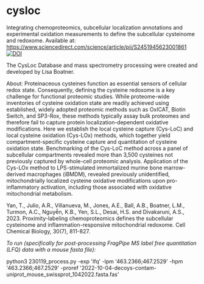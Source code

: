 # cysloc
Integrating chemoproteomics, subcellular localization annotations and experimental oxidation measurements to define the subcellular cysteinome and redoxome.
Available at: https://www.sciencedirect.com/science/article/pii/S2451945623001861
[![DOI](https://zenodo.org/badge/695352249.svg)](https://zenodo.org/doi/10.5281/zenodo.10482957)

The CysLoc Database and mass spectrometry processing were created and developed by Lisa Boatner.

About: Proteinaceous cysteines function as essential sensors of cellular redox state. Consequently, defining the
cysteine redoxome is a key challenge for functional proteomic studies. While proteome-wide inventories
of cysteine oxidation state are readily achieved using established, widely adopted proteomic methods
such as OxICAT, Biotin Switch, and SP3-Rox, these methods typically assay bulk proteomes and therefore
fail to capture protein localization-dependent oxidative modifications. Here we establish the local cysteine
capture (Cys-LoC) and local cysteine oxidation (Cys-LOx) methods, which together yield compartment-specific cysteine capture and quantitation of cysteine oxidation state. Benchmarking of the Cys-LoC method
across a panel of subcellular compartments revealed more than 3,500 cysteines not previously captured
by whole-cell proteomic analysis. Application of the Cys-LOx method to LPS-stimulated immortalized murine
bone marrow-derived macrophages (iBMDM), revealed previously unidentified, mitochondrially localized
cysteine oxidative modifications upon pro-inflammatory activation, including those associated with oxidative
mitochondrial metabolism.

Yan, T., Julio, A.R., Villanueva, M., Jones, A.E., Ball, A.B., Boatner, L.M., Turmon, A.C., Nguyễn, K.B., Yen, S.L., Desai, H.S. and Divakaruni, A.S., 2023. Proximity-labeling chemoproteomics defines the subcellular cysteinome and inflammation-responsive mitochondrial redoxome. Cell Chemical Biology, 30(7), 811-827.

*To run (specifically for post-processing FragPipe MS label free quantitation (LFQ) data with a mouse fasta file):*

python3 230119_process.py -exp 'lfq' -lpm '463.2366;467.2529' -hpm '463.2366;467.2529' -proref '2022-10-04-decoys-contam-uniprot_mouse_swissprot_1042022.fasta.fas'
